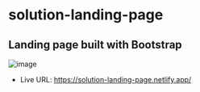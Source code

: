 # solution-landing-page
## Landing page built with Bootstrap
![image](https://github.com/raccoonwannafly/solution-landing-page/assets/130273473/713b10b0-f948-4729-a994-f4313ce5df61)

- Live URL: https://solution-landing-page.netlify.app/
